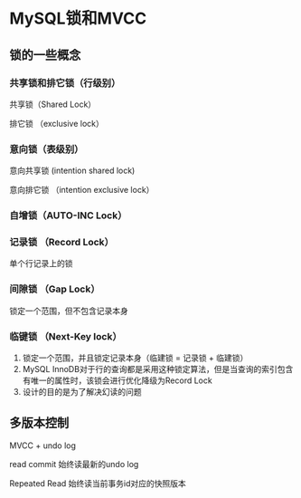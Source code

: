 # MySQL锁和MVCC

## 锁的一些概念

### 共享锁和排它锁（行级别）

共享锁（Shared Lock）

排它锁 （exclusive lock）

### 意向锁（表级别）

意向共享锁 (intention shared lock)

意向排它锁 （intention exclusive lock）

### 自增锁（AUTO-INC Lock）

### 记录锁 （Record Lock）

单个行记录上的锁

### 间隙锁 （Gap Lock）

锁定一个范围，但不包含记录本身

### 临键锁  （Next-Key lock）

1. 锁定一个范围，并且锁定记录本身（临建锁 = 记录锁 + 临建锁）
2. MySQL InnoDB对于行的查询都是采用这种锁定算法，但是当查询的索引包含有唯一的属性时，该锁会进行优化降级为Record Lock
3. 设计的目的是为了解决幻读的问题

## 多版本控制

MVCC + undo log

read commit 始终读最新的undo log

Repeated Read 始终读当前事务id对应的快照版本